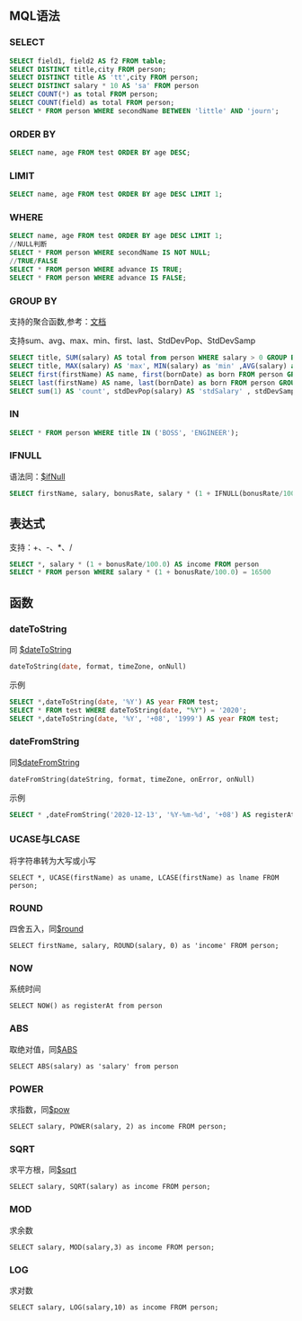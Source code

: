 ## MQL语法

### SELECT

```sql
SELECT field1, field2 AS f2 FROM table;
SELECT DISTINCT title,city FROM person;
SELECT DISTINCT title AS 'tt',city FROM person;
SELECT DISTINCT salary * 10 AS 'sa' FROM person
SELECT COUNT(*) as total FROM person;
SELECT COUNT(field) as total FROM person;
SELECT * FROM person WHERE secondName BETWEEN 'little' AND 'journ';
```

### ORDER BY

```sql
SELECT name, age FROM test ORDER BY age DESC;
```

### LIMIT

```sql
SELECT name, age FROM test ORDER BY age DESC LIMIT 1;
```

### WHERE

```sql
SELECT name, age FROM test ORDER BY age DESC LIMIT 1;
//NULL判断
SELECT * FROM person WHERE secondName IS NOT NULL;
//TRUE/FALSE
SELECT * FROM person WHERE advance IS TRUE;
SELECT * FROM person WHERE advance IS FALSE;
```

### GROUP BY

支持的聚合函数,参考：[文档](https://docs.mongodb.com/manual/reference/operator/aggregation/group/)

支持sum、avg、max、min、first、last、StdDevPop、StdDevSamp

```sql
SELECT title, SUM(salary) AS total from person WHERE salary > 0 GROUP BY title ORDER BY total;
SELECT title, MAX(salary) AS 'max', MIN(salary) as 'min' ,AVG(salary) as 'avg' from person WHERE salary > 0 GROUP BY title ORDER BY 'max';
SELECT first(firstName) AS name, first(bornDate) as born FROM person GROUP BY title ORDER BY bornDate ASC;
SELECT last(firstName) AS name, last(bornDate) as born FROM person GROUP BY title ORDER BY bornDate ASC;
SELECT sum(1) AS 'count', stdDevPop(salary) AS 'stdSalary' , stdDevSamp(salary) AS 'sapSalary' FROM person GROUP BY title ORDER BY bornDate ASC;
```

### IN

```sql
SELECT * FROM person WHERE title IN ('BOSS', 'ENGINEER');
```

### IFNULL

语法同：[$ifNull](https://docs.mongodb.com/manual/reference/operator/aggregation/ifNull/#exp._S_ifNull)

```sql
SELECT firstName, salary, bonusRate, salary * (1 + IFNULL(bonusRate/100.0,0)) as 'income' FROM person
```

## 表达式

支持：+、-、*、/

```sql
SELECT *, salary * (1 + bonusRate/100.0) AS income FROM person
SELECT * FROM person WHERE salary * (1 + bonusRate/100.0) = 16500
```



## 函数

### dateToString

同 [$dateToString](https://docs.mongodb.com/manual/reference/operator/aggregation/dateToString/#exp._S_dateToString)

```sql
dateToString(date, format, timeZone, onNull)
```

示例

```sql
SELECT *,dateToString(date, '%Y') AS year FROM test;
SELECT * FROM test WHERE dateToString(date, "%Y") = '2020';
SELECT *,dateToString(date, '%Y', '+08', '1999') AS year FROM test;
```

### dateFromString

同[$dateFromString](https://docs.mongodb.com/manual/reference/operator/aggregation/dateFromString/)

```sql
dateFromString(dateString, format, timeZone, onError, onNull)
```

示例

```sql
SELECT * ,dateFromString('2020-12-13', '%Y-%m-%d', '+08') AS registerAt FROM person
```

### UCASE与LCASE

将字符串转为大写或小写

```
SELECT *, UCASE(firstName) as uname, LCASE(firstName) as lname FROM person;
```

### ROUND

四舍五入，同[$round](https://docs.mongodb.com/manual/reference/operator/aggregation/round/)

```
SELECT firstName, salary, ROUND(salary, 0) as 'income' FROM person;
```

### NOW

系统时间

```
SELECT NOW() as registerAt from person
```

### ABS

取绝对值，同[$ABS](https://docs.mongodb.com/manual/reference/operator/aggregation/abs/#exp._S_abs)

```
SELECT ABS(salary) as 'salary' from person
```

### POWER

求指数，同[$pow](https://docs.mongodb.com/manual/reference/operator/aggregation/pow/#exp._S_pow)

```
SELECT salary, POWER(salary, 2) as income FROM person;
```

### SQRT

求平方根，同[$sqrt](https://docs.mongodb.com/manual/reference/operator/aggregation/sqrt/#exp._S_sqrt)

```
SELECT salary, SQRT(salary) as income FROM person;
```

### MOD

求余数

```
SELECT salary, MOD(salary,3) as income FROM person;
```

### LOG

求对数

```
SELECT salary, LOG(salary,10) as income FROM person;
```